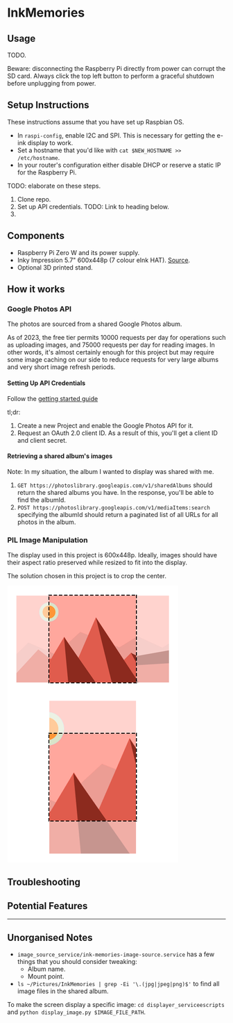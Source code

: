 # InkMemories

## Usage

TODO.

Beware: disconnecting the Raspberry Pi directly from power can corrupt the SD card. Always click the top left button to perform a graceful shutdown before unplugging from power.

## Setup Instructions
These instructions assume that you have set up Raspbian OS.
- In `raspi-config`, enable I2C and SPI. This is necessary for getting the e-ink display to work.
- Set a hostname that you'd like with `cat $NEW_HOSTNAME >> /etc/hostname`.
- In your router's configuration either disable DHCP or reserve a static IP for the Raspberry Pi.

TODO: elaborate on these steps.
1. Clone repo.
2. Set up API credentials. TODO: Link to heading below.
3. 

## Components
- Raspberry Pi Zero W and its power supply.
- Inky Impression 5.7" 600x448p (7 colour eInk HAT). [Source](https://shop.pimoroni.com/products/inky-impression-5-7?variant=32298701324371).
- Optional 3D printed stand.

## How it works

### Google Photos API
The photos are sourced from a shared Google Photos album.

As of 2023, the free tier permits 10000 requests per day for operations such as uploading images, and 75000 requests per day for reading images. In other words, it's almost certainly enough for this project but may require some image caching on our side to reduce requests for very large albums and very short image refresh periods.

#### Setting Up API Credentials
Follow the [getting started guide](https://developers.google.com/photos/library/guides/get-started#enable-the-api)

tl;dr:
1. Create a new Project and enable the Google Photos API for it.
2. Request an OAuth 2.0 client ID.
    As a result of this, you'll get a client ID and client secret.

#### Retrieving a shared album's images
Note: In my situation, the album I wanted to display was shared with me.
1. `GET https://photoslibrary.googleapis.com/v1/sharedAlbums` should return the shared albums you have. In the response, you'll be able to find the albumId.
2. `POST https://photoslibrary.googleapis.com/v1/mediaItems:search` specifying the albumId should return a paginated list of all URLs for all photos in the album.

### PIL Image Manipulation
The display used in this project is 600x448p. Ideally, images should have their
aspect ratio preserved while resized to fit into the display.

The solution chosen in this project is to crop the center.

![center crop demonstration](./assets/crop.png)

## Troubleshooting


## Potential Features



---

## Unorganised Notes
- `image_source_service/ink-memories-image-source.service` has a few things that you should consider tweaking:
    - Album name.
    - Mount point.
- `ls ~/Pictures/InkMemories | grep -Ei '\.(jpg|jpeg|png)$'` to find all image files in the shared album.


To make the screen display a specific image: `cd displayer_serviceescripts` and `python display_image.py $IMAGE_FILE_PATH`.

